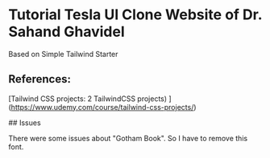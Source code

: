 # Tutorial Tesla UI Clone Website of Dr. Sahand Ghavidel

Based on Simple Tailwind Starter

## References:

[Tailwind CSS projects: 2 TailwindCSS projects)
] (https://www.udemy.com/course/tailwind-css-projects/)

## Issues

There were some issues about "Gotham Book". So I have to remove this font.

